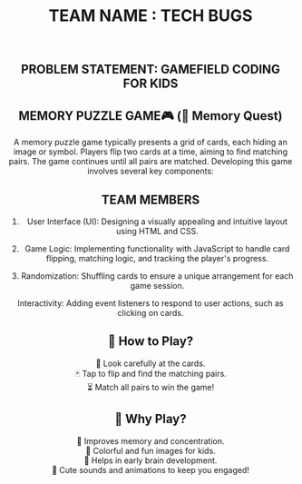 <center> 
  <h1><b>TEAM NAME : TECH BUGS</b></h1><br>
  <h2> PROBLEM STATEMENT: GAMEFIELD CODING FOR KIDS </h2>
    <h2>MEMORY PUZZLE GAME🎮  (🎯 Memory Quest)</h2>
  A memory puzzle game typically presents a grid of cards, each hiding an image or symbol. Players flip two cards at a time, aiming to find matching pairs. The game continues until all pairs are matched. Developing this game involves several key components:
<br>
    <h2>TEAM MEMBERS</h2>
  
  

1. User Interface (UI): Designing a visually appealing and intuitive layout using HTML and CSS.

2. Game Logic: Implementing functionality with JavaScript to handle card flipping, matching logic, and tracking the player's progress.

3. Randomization: Shuffling cards to ensure a unique arrangement for each game session.

Interactivity: Adding event listeners to respond to user actions, such as clicking on cards. 

  <h2>🔹 How to Play?</h2>
 👀 Look carefully at the cards.<br>
🃏 Tap to flip and find the matching pairs.<br>
⏳ Match all pairs to win the game!


<h2>🎯 Why Play?</h2>
🌟 Improves memory and concentration.<br>
🎨 Colorful and fun images for kids.<br>
🧠 Helps in early brain development.<br>
🎵 Cute sounds and animations to keep you engaged!
 
  
</center>
